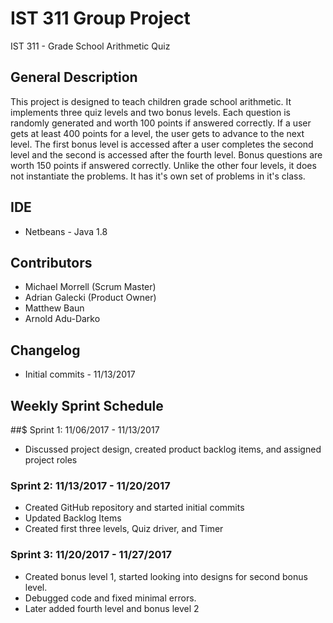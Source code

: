 # IST 311 Group Project
IST 311 - Grade School Arithmetic Quiz


## General Description
This project is designed to teach children grade school arithmetic. It implements three quiz levels and two bonus levels. Each question is randomly generated and worth 100 points if answered correctly. If a user gets at least 400 points for a level, the user gets to advance to the next level. The first bonus level is accessed after a user completes the second level and the second is accessed after the fourth level. Bonus questions are worth 150 points if answered correctly. Unlike the other four levels, it does not instantiate the problems. It has it's own set of problems in it's class.

## IDE 
* Netbeans - Java 1.8

## Contributors
* Michael Morrell (Scrum Master)
* Adrian Galecki (Product Owner)
* Matthew Baun
* Arnold Adu-Darko

## Changelog
* Initial commits - 11/13/2017

## Weekly Sprint Schedule
##$ Sprint 1: 11/06/2017 - 11/13/2017
* Discussed project design, created product backlog items, and assigned project roles

### Sprint 2: 11/13/2017 - 11/20/2017
* Created GitHub repository and started initial commits
* Updated Backlog Items
* Created first three levels, Quiz driver, and Timer

### Sprint 3: 11/20/2017 - 11/27/2017
* Created bonus level 1, started looking into designs for second bonus level.
* Debugged code and fixed minimal errors.
* Later added fourth level and bonus level 2
